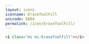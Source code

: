 ```yaml
---
layout: icons
iconname: EraseToolFill
unicode: EB94
permalink: /icon/EraseToolFill/
---
```


``` html
<i class="mi mi-EraseToolFill"></i>
```
